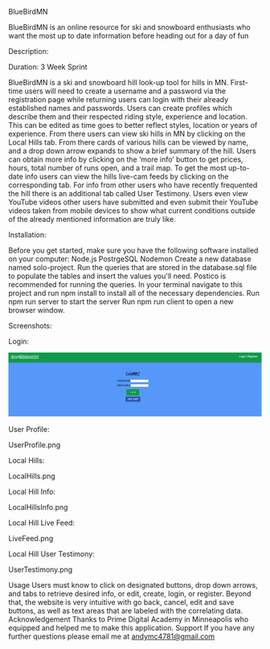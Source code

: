 BlueBirdMN

BlueBirdMN is an online resource for ski and snowboard enthusiasts who want the most up to date information before heading out for a day of fun

Description:

Duration: 3 Week Sprint

BlueBirdMN is a ski and snowboard hill look-up tool for hills in MN. First-time users will need to create a username and a password via the registration page while returning users can login with their already established names and passwords. Users can create profiles which describe them and their respected riding style, experience and location. This can be edited as time goes to better reflect styles, location or years of experience. From there users can view ski hills in MN by clicking on the Local Hills tab. From there cards of various hills can be viewed by name, and a drop down arrow expands to show a brief summary of the hill. Users can obtain more info by clicking on the ‘more info’ button to get prices, hours, total number of runs open, and a trail map. To get the most up-to-date info users can view the hills live-cam feeds by clicking on the corresponding tab. For info from other users who have recently frequented the hill there is an additional tab called User Testimony. Users even view YouTube videos other users have submitted and even submit their YouTube videos taken from mobile devices to show what current conditions outside of the already mentioned information are truly like.

Installation:

Before you get started, make sure you have the following software installed on your computer:
Node.js
PostrgeSQL
Nodemon
Create a new database named solo-project.
Run the queries that are stored in the database.sql file to populate the tables and insert the values you'll need. Postico is recommended for running the queries.
In your terminal navigate to this project and run npm install to install all of the necessary dependencies.
Run npm run server to start the server
Run npm run client to open a new browser window.


Screenshots:

Login:

![Login](/public/images/login.png)

User Profile:

UserProfile.png

Local Hills:

LocalHills.png

Local Hill Info:

LocalHillsInfo.png

Local Hill Live Feed:

LiveFeed.png

Local Hill User Testimony:

UserTestimony.png


Usage
Users must know to click on designated buttons, drop down arrows, and tabs to retrieve desired info, or edit, create, login, or register. Beyond that, the website is very intuitive with go back, cancel, edit and save buttons, as well as text areas that are labeled with the correlating data.
Acknowledgement
Thanks to Prime Digital Academy in Minneapolis who equipped and helped me to make this application.
Support
If you have any further questions please email me at andymc4781@gmail.com

